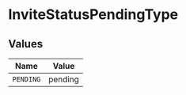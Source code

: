 # InviteStatusPendingType


## Values

| Name      | Value     |
| --------- | --------- |
| `PENDING` | pending   |